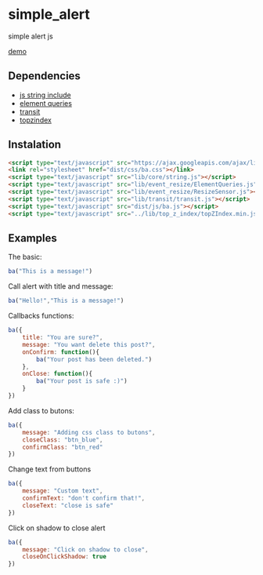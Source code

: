 # simple_alert

simple alert js

[demo](https://blog.thiago.pro/simple-alert)

Dependencies
------------
- [js string include](https://blog.thiago.pro/js-string-include)
- [element queries](https://github.com/marcj/css-element-queries)
- [transit](http://ricostacruz.com/jquery.transit/)
- [topzindex](https://code.google.com/p/topzindex/)

Instalation
-----------

```html
<script type="text/javascript" src="https://ajax.googleapis.com/ajax/libs/jquery/2.1.3/jquery.min.js"></script>
<link rel="stylesheet" href="dist/css/ba.css"></link>
<script type="text/javascript" src="lib/core/string.js"></script>
<script type="text/javascript" src="lib/event_resize/ElementQueries.js"></script>
<script type="text/javascript" src="lib/event_resize/ResizeSensor.js"></script>
<script type="text/javascript" src="lib/transit/transit.js"></script>
<script type="text/javascript" src="dist/js/ba.js"></script>
<script type="text/javascript" src="../lib/top_z_index/topZIndex.min.js"></script>
```

Examples
--------
The basic:

```javascript
ba("This is a message!")
```
Call alert with title and message:

```javascript
ba("Hello!","This is a message!")
```
Callbacks functions:

```javascript
ba({
	title: "You are sure?",
	message: "You want delete this post?",
	onConfirm: function(){
		ba("Your post has been deleted.")
	},
	onClose: function(){
		ba("Your post is safe :)")
	}
})
```

Add class to butons:

```javascript
ba({
	message: "Adding css class to butons",
	closeClass: "btn_blue",
	confirmClass: "btn_red"
})
```

Change text from buttons

```javascript
ba({
	message: "Custom text",
	confirmText: "don't confirm that!",
	closeText: "close is safe"
})
```

Click on shadow to close alert

```javascript
ba({
	message: "Click on shadow to close",
	closeOnClickShadow: true
})
```

